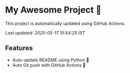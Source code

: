 # My Awesome Project 🚀

This project is automatically updated using GitHub Actions.

_Last updated: 2025-05-17 15:54:25 IST_

## Features
- Auto-update README using Python 🐍
- Auto Git push with GitHub Actions 🤖
